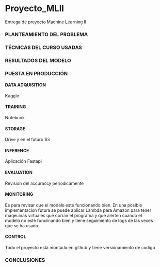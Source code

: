 # Proyecto_MLII
Entrega de proyecto Machine Learning II


### PLANTEAMIENTO DEL PROBLEMA

### TÉCNICAS DEL CURSO USADAS

### RESULTADOS DEL MODELO

### PUESTA EN PRODUCCIÓN

#### DATA ADQUISITION

Kaggle

#### TRAINING

Notebook

#### STORAGE

Drive y en el futuro S3

#### INFERENCE

Aplicación Fastapi

#### EVALUATION

Revision del accuraccy periodicamente

#### MONITORING

Es para revisar que el modelo esté funcionando bien. En una posible implementacion futura se puede aplicar Lambda para Amazon para tener máqeuinas virtuales que corran el programa y que alerten cuando el modelo no esté funciinando bien y tiene seguimiento de logs de las veces que se ha usado

#### CONTROL

Todo el proyecto está montado en github y tiene versionamiento de codigo

### CONCLUSIONES